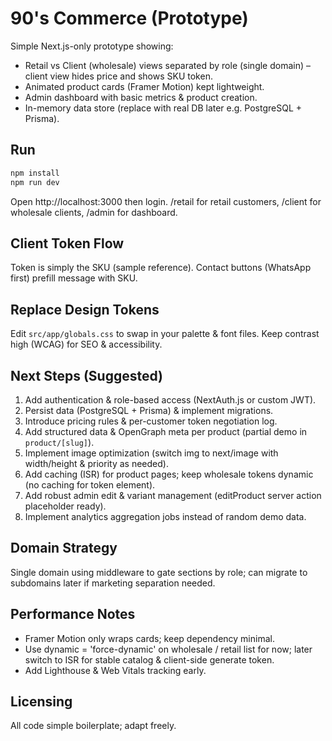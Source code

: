 # 90's Commerce (Prototype)

Simple Next.js-only prototype showing:
- Retail vs Client (wholesale) views separated by role (single domain) – client view hides price and shows SKU token.
- Animated product cards (Framer Motion) kept lightweight.
- Admin dashboard with basic metrics & product creation.
- In-memory data store (replace with real DB later e.g. PostgreSQL + Prisma).

## Run

```bash
npm install
npm run dev
```

Open http://localhost:3000 then login. /retail for retail customers, /client for wholesale clients, /admin for dashboard.

## Client Token Flow
Token is simply the SKU (sample reference). Contact buttons (WhatsApp first) prefill message with SKU.

## Replace Design Tokens
Edit `src/app/globals.css` to swap in your palette & font files. Keep contrast high (WCAG) for SEO & accessibility.

## Next Steps (Suggested)
1. Add authentication & role-based access (NextAuth.js or custom JWT).
2. Persist data (PostgreSQL + Prisma) & implement migrations.
3. Introduce pricing rules & per-customer token negotiation log.
4. Add structured data & OpenGraph meta per product (partial demo in `product/[slug]`).
5. Implement image optimization (switch img to next/image with width/height & priority as needed).
6. Add caching (ISR) for product pages; keep wholesale tokens dynamic (no caching for token element).
7. Add robust admin edit & variant management (editProduct server action placeholder ready).
8. Implement analytics aggregation jobs instead of random demo data.

## Domain Strategy
Single domain using middleware to gate sections by role; can migrate to subdomains later if marketing separation needed.

## Performance Notes
- Framer Motion only wraps cards; keep dependency minimal.
- Use dynamic = 'force-dynamic' on wholesale / retail list for now; later switch to ISR for stable catalog & client-side generate token.
- Add Lighthouse & Web Vitals tracking early.

## Licensing
All code simple boilerplate; adapt freely.
